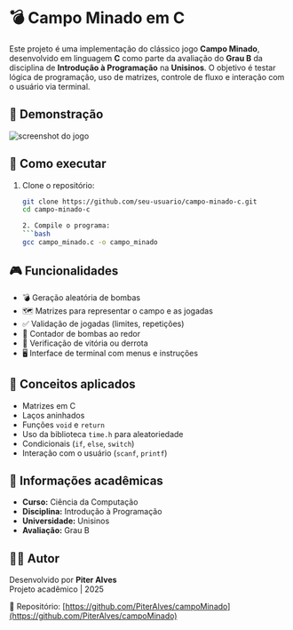 # 💣 Campo Minado em C

Este projeto é uma implementação do clássico jogo **Campo Minado**, desenvolvido em linguagem **C** como parte da avaliação do **Grau B** da disciplina de **Introdução à Programação** na **Unisinos**. O objetivo é testar lógica de programação, uso de matrizes, controle de fluxo e interação com o usuário via terminal.

## 📸 Demonstração

![screenshot do jogo](caminho/para/imagem.png)  
<!-- Você pode adicionar um print do jogo rodando no terminal ou um GIF demonstrando o funcionamento. -->

## 🚀 Como executar

1. Clone o repositório:
   ```bash
   git clone https://github.com/seu-usuario/campo-minado-c.git
   cd campo-minado-c

   2. Compile o programa:
   ```bash
   gcc campo_minado.c -o campo_minado

## 🎮 Funcionalidades

- 💣 Geração aleatória de bombas
- 🗺️ Matrizes para representar o campo e as jogadas
- ✅ Validação de jogadas (limites, repetições)
- 🔢 Contador de bombas ao redor
- 🏁 Verificação de vitória ou derrota
- 🖥 Interface de terminal com menus e instruções

## 🧠 Conceitos aplicados

- Matrizes em C
- Laços aninhados
- Funções `void` e `return`
- Uso da biblioteca `time.h` para aleatoriedade
- Condicionais (`if`, `else`, `switch`)
- Interação com o usuário (`scanf`, `printf`)

## 🏫 Informações acadêmicas

- **Curso:** Ciência da Computação  
- **Disciplina:** Introdução à Programação  
- **Universidade:** Unisinos  
- **Avaliação:** Grau B

## 👨‍💻 Autor

Desenvolvido por **Piter Alves**  
Projeto acadêmico | 2025

📎 Repositório: [https://github.com/PiterAlves/campoMinado](https://github.com/PiterAlves/campoMinado)
